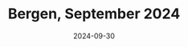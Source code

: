 ---
description: A collection of my fifteen favourite photos from Bergen in September 2024
featured_image: 240905.jpg
menus: "main"
sort_by: Name # Exif.Date
#sort_order: asc
title: Bergen, September 2024
date: 2024-09-30
keywords: [Bergen, September, Summer, "2024"]
#type: gallery
weight: 5
resources:
  - src: 240901.jpg
    title: Couple on escalator
  - src: 240902.jpg
    title: Church windows cleaning
  - src: 240903.jpg
    title: Kid cooling off in Seafarer Monument pool
  - src: 240904.jpg
    title: Tree in silhouette
  - src: 240905.jpg
    title: Park and homes
  - src: 240906.jpg
    title: Summer Sunset
  - src: 240907.jpg
    title: Early morning fog
  - src: 240908.jpg
    title: Old man waiting for wife buying shoes. Surely?
  - src: 240909.jpg
    title: Man caught in window lights
  - src: 240910.jpg
    title: Silhouette kid with football
  - src: 240911.jpg
    title: Another yellow bike (see June gallery)
  - src: 240912.jpg
    title: Path to Nordnes Park - Nordnes
  - src: 240913.jpg
    title: People enjoying the sun by the Music Pavillion
  - src: 240914.jpg
    title: Entrance to Nordnes Sjøbad (Sea Pool)
  - src: 240915.jpg
    title: View of Fløyen, shot from Nordnes
params:
  theme: dark
---